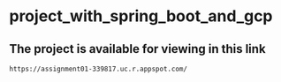 # project_with_spring_boot_and_gcp
## The project is available for viewing in this link
`https://assignment01-339817.uc.r.appspot.com/`
